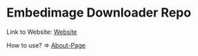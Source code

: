 # Embedimage Downloader Repo
Link to Website: [Website](https://iambpn.github.io/Download_from_visual-paradigm/)

How to use? => [About-Page](https://iambpn.github.io/Download_from_visual-paradigm/about.html)
